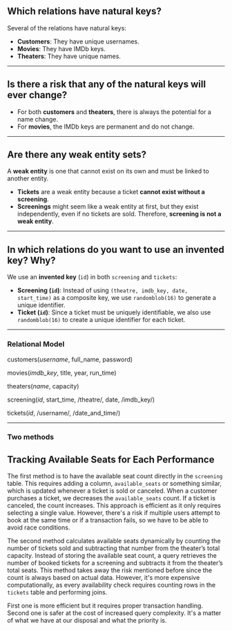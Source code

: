 ## Which relations have natural keys?
Several of the relations have natural keys:  
- **Customers**: They have unique usernames.  
- **Movies**: They have IMDb keys.  
- **Theaters**: They have unique names.  

---

## Is there a risk that any of the natural keys will ever change?
- For both **customers** and **theaters**, there is always the potential for a name change.  
- For **movies**, the IMDb keys are permanent and do not change.  

---

## Are there any weak entity sets?
A **weak entity** is one that cannot exist on its own and must be linked to another entity.  
- **Tickets** are a weak entity because a ticket **cannot exist without a screening**.  
- **Screenings** might seem like a weak entity at first, but they exist independently, even if no tickets are sold. Therefore, **screening is not a weak entity**.  

---

## In which relations do you want to use an invented key? Why?
We use an **invented key** (`id`) in both `screening` and `tickets`:  
- **Screening (`id`)**: Instead of using `(theatre, imdb_key, date, start_time)` as a composite key, we use `randomblob(16)` to generate a unique identifier.  
- **Ticket (`id`)**: Since a ticket must be uniquely identifiable, we also use `randomblob(16)` to create a unique identifier for each ticket.  

---

### Relational Model

customers(_username_, full_name, password)

movies(_imdb_key_, title, year, run_time)

theaters(_name_, capacity)

screening(_id_, start_time, /theatre/, date, /imdb_key/)

tickets(_id_, /username/, /date_and_time/)

---

### Two methods

## Tracking Available Seats for Each Performance

The first method is to have the available seat count directly in the `screening` table. This requires adding a column, `available_seats` or something similar, which is updated whenever a ticket is sold or canceled. When a customer purchases a ticket, we decreases the `available_seats` count. If a ticket is canceled, the count increases. This approach is efficient as it only requires selecting a single value. However, there's a risk if multiple users attempt to book at the same time or if a transaction fails, so we have to be able to avoid race conditions.

The second method calculates available seats dynamically by counting the number of tickets sold and subtracting that number from the theater’s total capacity. Instead of storing the available seat count, a query retrieves the number of booked tickets for a screening and subtracts it from the theater’s total seats. This method takes away the risk mentioned before since the count is always based on actual data. However, it's more expensive computationally, as every availability check requires counting rows in the `tickets` table and performing joins.

First one is more efficient but it requires proper transaction handling. Second one is safer at the cost of increased query complexity. It's a matter of what we have at our disposal and what the priority is.